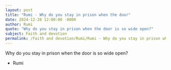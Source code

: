 ```yaml
---
layout: post
title: "Rumi - Why do you stay in prison when the door"
date: 2024-12-28 12:00:00 -0000
author: Rumi
quote: "Why do you stay in prison when the door is so wide open?"
subject: Faith and devotion
permalink: /Faith and devotion/Rumi/Rumi - Why do you stay in prison when the door
---
```


Why do you stay in prison when the door is so wide open?

- Rumi
